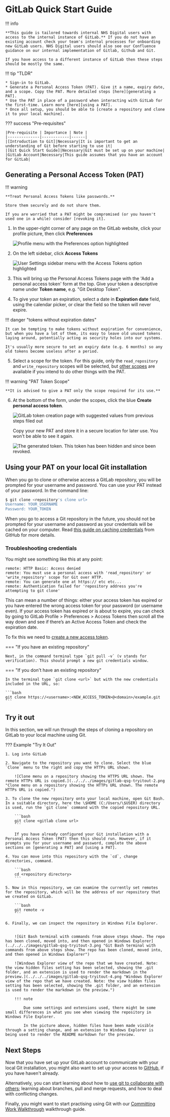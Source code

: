 # GitLab Quick Start Guide

!!! info

    **This guide is tailored towards internal NHS Digital users with access to the internal instance of GitLab.** If you do not have an existing account check your team's internal processes for onboarding new GitLab users. NHS Digital users should also see our Confluence guidance on our internal implementation of Gitlab, Github and Git.

    If you have access to a different instance of GitLab then these steps should be mostly the same.

!!! tip "TLDR"

    * Sign-in to GitLab.
    * Generate a Personal Access Token (PAT). Give it a name, expiry date, and a scope. Copy the PAT. More detailed steps [here][generating a PAT].
    * Use the PAT in place of a password when interacting with GitLab for the first-time. Learn more [here][using a PAT].
    * Once all setup, you should be able to [create a repository and clone it to your local machine].

??? success "Pre-requisites"

    |Pre-requisite | Importance | Note |
    |--------------|------------|------|
    |[Introduction to Git]|Necessary|It is important to get an understanding of Git before starting to use it|
    |[Git Quick Start Guide]|Necessary|Git must be set up on your machine|
    |GitLab Account|Necessary|This guide assumes that you have an account for GitLab|

## Generating a Personal Access Token (PAT)

!!! warning

    **Treat Personal Access Tokens like passwords.**

    Store them securely and do not share them.

    If you are worried that a PAT might be compromised (or you haven't used one in a while) consider [revoking it].

1. In the upper-right corner of any page on the GitLab website, click your profile picture, then click **Preferences**

   ![Profile menu with the Preferences option highlighted](../../../images/gitlab-qsg-pat-1.png "alt_text")

2. On the left sidebar, click **Access Tokens**

   ![User Settings sidebar menu with the Access Tokens option highlighted](../../../images/gitlab-qsg-pat-2.png "alt_text")

3. This will bring up the Personal Access Tokens page with the 'Add a personal access token' form at the top. Give your token a descriptive name under **Token name**, e.g. "Git Desktop Token".

4. To give your token an expiration, select a date in **Expiration date** field, using the calendar picker, or clear the field so the token will never expire.

!!! danger "tokens without expiration dates"

    It can be tempting to make tokens without expiration for convenience, but when you have a lot of them, its easy to leave old unused tokens laying around, potentially acting as security holes into our systems.

    It's usually more secure to set an expiry date (e.g. 6 months) so any old tokens become useless after a period.

5. Select a scope for the token. For this guide, only the `read_repository` and `write_repository` scopes will be selected, but [other scopes] are available if you intend to do other things with the PAT.

!!! warning "PAT Token Scope"

    **It is advised to give a PAT only the scope required for its use.**

6. At the bottom of the form, under the scopes, click the blue **Create personal access token**.

   ![GitLab token creation page with suggested values from previous steps filed out](../../../images/gitlab-qsg-pat-3.png "GitLab token creation page with suggested values from previous steps filed out")

   Copy your new PAT and store it in a secure location for later use. You won't be able to see it again.

   ![The generated token. This token has been hidden and since been revoked.](../../../images/gitlab-qsg-pat-4.png "The generated token. This token has been hidden and since been revoked.")

## Using your PAT on your local Git installation

When you go to clone or otherwise access a GitLab repository, you will be prompted for your username and password. You can use your PAT instead of your password. In the command line:

```bash
$ git clone <repository's clone url>
Username: YOUR_USERNAME
Password: YOUR_TOKEN
```

When you go to access a Git repository in the future, you should not be prompted for your username and password as your credentials will be cached on your computer. Read [this guide on caching credentials] from GitHub for more details.

### Troubleshooting credentials

You might see something like this at any point:

```text
remote: HTTP Basic: Access denied
remote: You must use a personal access with 'read_repository' or 'write_repository' scope for Git over HTTP.
remote: You can generate one at https:// etc etc...
remote: Authentication failed for 'repository address you're attempting to git clone'
```

This can mean a number of things: either your access token has expired or you have entered the wrong access token for your password (or username even). If your access token has expired or is about to expire, you can check by going to GitLab Profile > Preferences > Access Tokens then scroll all the way down and see if there’s an Active Access Token and check the expiration date.

To fix this we need to [create a new access token][generating a PAT].

=== "If you have an existing repository"

    Next, in the command terminal type `git pull -v` (v stands for verification). This should prompt a new git credentials window.

=== "If you don't have an existing repository"

    In the terminal type `git clone <url>` but with the new credentials included in the URL, so:

    ```bash
    git clone https://<username>:<NEW_ACCESS_TOKEN>@<domain>/example.git
    ```

## Try it out

In this section, we will run through the steps of cloning a repository on GitLab to your local machine using Git.

??? Example "Try It Out"

    1. Log into GitLab

    2. Navigate to the repository you want to clone. Select the blue `Clone` menu to the right and copy the HTTPs URL shown.

        ![Clone menu on a repository showing the HTTPS URL shown. The remote HTTPs URL is copied.](../../../images/gitlab-qsg-tryitout-2.png "Clone menu on a repository showing the HTTPs URL shown. The remote HTTPs URL is copied.")

    3. To clone the new repository onto your local machine, open Git Bash. In a suitable directory, here the \$HOME (C:/Users/\$USER) directory is used, run the `git clone` command with the copied repository URL.

        ```bash
        git clone <gitlab clone url>
        ```

        If you have already configured your Git installation with a Personal Access Token (PAT) then this should run. However, if it prompts you for your username and password, complete the above sections on [generating a PAT] and [using a PAT].

    4. You can move into this repository with the `cd`, change directories, command.

        ```bash
        cd <repository directory>
        ```

    5. Now in this repository, we can examine the currently set remotes for the repository, which will be the address of our repository that we created on GitLab.

        ```bash
        git remote -v
        ```

    6. Finally, we can inspect the repository in Windows File Explorer.


        ![Git Bash terminal with commands from above steps shown. The repo has been cloned, moved into, and then opened in Windows Explorer](../../../images/gitlab-qsg-tryitout-3.png "Git Bash terminal with commands from above steps show. The repo has been cloned, moved into, and then opened in Windows Explorer")

        ![Windows Explorer view of the repo that we have created. Note: the view hidden files setting has been selected, showing the .git folder, and an extension is used to render the markdown in the preview.](../../../images/gitlab-qsg-tryitout-4.png "Windows Explorer view of the repo that we have created. Note: the view hidden files setting has been selected, showing the .git folder, and an extension is used to render the markdown in the preview.")

        !!! note

            Due some settings and extensions used, there might be some small differences in what you see when viewing the repository in Windows File Explorer.

            In the picture above, hidden files have been made visible through a setting change, and an extension to Windows Explorer is being used to render the README markdown for the preview.

## Next Steps

Now that you have set up your GitLab account to communicate with your local Git installation, you might also want to set up your access to [GitHub], if you have haven't already.

Alternatively, you can start learning about how to [use git to collaborate with others]; learning about branches, pull and merge requests, and how to deal with conflicting changes.

Finally, you might want to start practising using Git with our [Committing Work Walkthrough] walkthrough guide.

[generating a PAT]: #generating-a-personal-access-token-pat
[using a PAT]: #using-your-pat-on-your-local-git-installation
[create a repository and clone it to your local machine]: #try-it-out
[Introduction to Git]: ../introduction-to-git.md
[Git Quick Start Guide]: ./git_quick_start_guide.md
[revoking it]: https://docs.gitlab.com/ee/user/profile/personal_access_tokens.html#revoke-a-personal-access-token
[other scopes]: https://docs.gitlab.com/ee/user/profile/personal_access_tokens.html#personal-access-token-scopes
[this guide on caching credentials]: https://docs.github.com/en/get-started/getting-started-with-git/caching-your-github-credentials-in-git
[GitHub]: github_quick_start_guide.md
[use git to collaborate with others]: ../using-git-collaboratively.md
[Committing Work Walkthrough]: ../git_walkthroughs/committing_work_walkthrough.md
[RAP Community of Practice GitLab]: https://github.com/NHSDigital/rap-community-of-practice/issues
